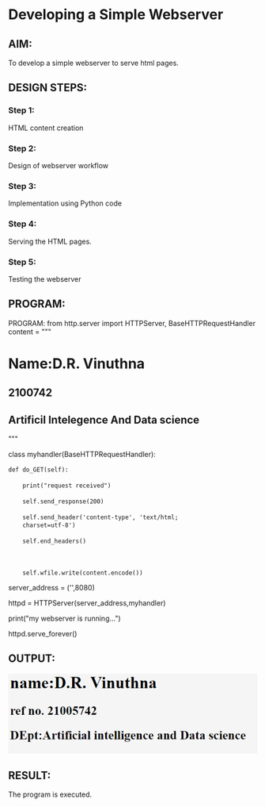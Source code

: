 # Developing a Simple Webserver
## AIM:

To develop a simple webserver to serve html pages.
## DESIGN STEPS:
### Step 1:

HTML content creation
### Step 2:

Design of webserver workflow
### Step 3:

Implementation using Python code
### Step 4:

Serving the HTML pages.
### Step 5:

Testing the webserver
## PROGRAM:

PROGRAM:
from http.server import HTTPServer, BaseHTTPRequestHandler
content =
 """
<!DOCTYPE html>
<html>
<head>
<title>My webserver</title>
</head>
<body>
<h1>Name:D.R. Vinuthna</h1>
<h2>2100742</h2>
<h2>Artificil Intelegence And Data science</h2>
</body>
</html>
"""

class myhandler(BaseHTTPRequestHandler):

    def do_GET(self):

        print("request received")

        self.send_response(200)

        self.send_header('content-type', 'text/html; 
        charset=utf-8')
        
        self.end_headers()
        
        
        
        self.wfile.write(content.encode())

server_address = ('',8080)

httpd = HTTPServer(server_address,myhandler)

print("my webserver is running...")

httpd.serve_forever()




## OUTPUT:
![output](https://github.com/VINUTHNA-2004/Web_server/blob/main/web.PNG?raw=true)


## RESULT:
The program is executed.
